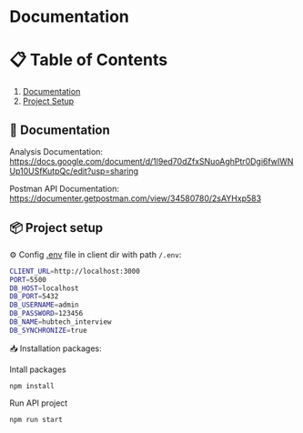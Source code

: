 # Documentation

# 📋 Table of Contents

1. [Documentation](#documentation)
2. [Project Setup](#project-setup)

## 📁 Documentation <a name="documentation"></a>

Analysis Documentation: https://docs.google.com/document/d/1l9ed70dZfxSNuoAghPtr0Dgi6fwIWNUp10USfKutpQc/edit?usp=sharing

Postman API Documentation: https://documenter.getpostman.com/view/34580780/2sAYHxp583

## 📦 Project setup <a name="project-setup"></a>

⚙️ Config [.env]() file in client dir with path `/.env`:

```bash
CLIENT_URL=http://localhost:3000
PORT=5500
DB_HOST=localhost
DB_PORT=5432
DB_USERNAME=admin
DB_PASSWORD=123456
DB_NAME=hubtech_interview
DB_SYNCHRONIZE=true
```

📥 Installation packages:

Intall packages

```console
npm install
```

Run API project

```console
npm run start
```
